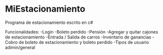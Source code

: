 # MiEstacionamiento
Programa de estacionamiento escrito en c#

Funcionalidades:
-Login
-Boleto perdido
-Pensión
-Agregar y quitar cajones de estacionamiento
-Entrada / Salida de carros 
-Inventario de ganancias 
-Cobro de boleto de estacionamiento y boleto perdido
-Tipos de usuario adimin/general
